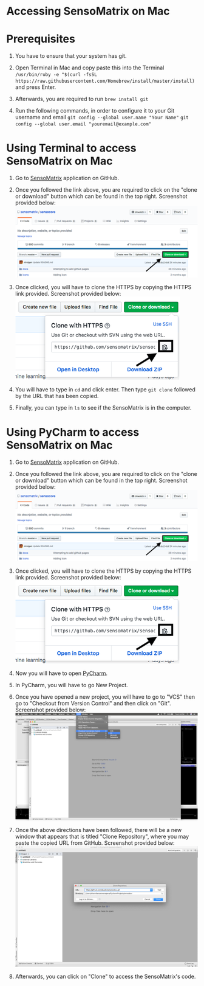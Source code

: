 # Accessing SensoMatrix on Mac

# Prerequisites

1. You have to ensure that your system has git.

2. Open Terminal in Mac and copy paste this into the Terminal `/usr/bin/ruby -e "$(curl -fsSL https://raw.githubusercontent.com/Homebrew/install/master/install)` and press Enter.

3. Afterwards, you are required to run `brew install git`

4. Run the following commands, in order to configure it to your Git username and email
 `git config --global user.name "Your Name"`
 `git config --global user.email "youremail@example.com"`
 
 
# Using Terminal to access SensoMatrix on Mac

1. Go to [SensoMatrix](https://github.com/sensomatrix/sensocore) application on GitHub.

2. Once you followed the link above, you are required to click on the "clone or download" button which can be found in the top right. Screenshot provided below: 
 ![](images/cloneDownload.png)

3. Once clicked, you will have to clone the HTTPS by copying the HTTPS link provided. Screenshot provided below:
 ![](images/https.png)

4. You will have to type in `cd` and click enter. Then type `git clone` followed by the URL that has been copied.

5. Finally, you can type in `ls` to see if the SensoMatrix is in the computer.


# Using PyCharm to access SensoMatrix on Mac

1. Go to [SensoMatrix](https://github.com/sensomatrix/sensocore) application on GitHub.

2. Once you followed the link above, you are required to click on the "clone or download" button which can be found in the top right. Screenshot provided below: 
 ![](images/cloneDownload.png)

3. Once clicked, you will have to clone the HTTPS by copying the HTTPS link provided. Screenshot provided below:
 ![](images/https.png)

4. Now you will have to open [PyCharm](https://www.jetbrains.com/pycharm/download/#section=mac).

5. In PyCharm, you will have to go New Project.

6. Once you have opened a new project, you will have to go to "VCS" then go to "Checkout from Version Control" and then click on "Git". Screenshot provided below:
 ![](images/pycharmVCS.png)

7. Once the above directions have been followed, there will be a new window that appears that is titled "Clone Repository", where you may paste the copied URL from GitHub. Screenshot provided below:
 ![](images/pycharmClone.png)

8. Afterwards, you can click on "Clone" to access the SensoMatrix's code.





